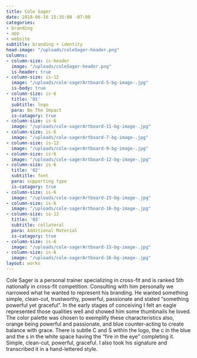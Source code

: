 ```yaml
---
title: Cole Sager
date: 2018-06-16 15:35:00 -07:00
categories:
- branding
- app
- website
subtitle: branding + identity
head-image: "/uploads/coleSager-header.png"
columns:
- column-size: is-header
  image: "/uploads/coleSager-header.png"
  is-header: true
- column-size: is-12
  image: "/uploads/cole-sagerArtboard-5-bg-image-.jpg"
  is-body: true
- column-size: is-6
  title: '01'
  subtitle: logo
  para: Be The Impact
  is-catagory: true
- column-size: is-6
  image: "/uploads/cole-sagerArtboard-11-bg-image-.jpg"
- column-size: is-6
  image: "/uploads/cole-sagerArtboard-7-bg-image-.jpg"
- column-size: is-12
  image: "/uploads/cole-sagerArtboard-9-bg-image-.jpg"
- column-size: is-6
  image: "/uploads/cole-sagerArtboard-12-bg-image-.jpg"
- column-size: is-6
  title: '02'
  subtitle: font
  para: supporting type
  is-catagory: true
- column-size: is-6
  image: "/uploads/cole-sagerArtboard-15-bg-image-.jpg"
- column-size: is-6
  image: "/uploads/cole-sagerArtboard-16-bg-image-.jpg"
- column-size: is-12
  title: '03'
  subtitle: collateral
  para: Additional Material
  is-catagory: true
- column-size: is-6
  image: "/uploads/cole-sagerArtboard-15-bg-image-.jpg"
- column-size: is-6
  image: "/uploads/cole-sagerArtboard-16-bg-image-.jpg"
layout: works
---
```


Cole Sager is a personal trainer specializing in cross-fit and is ranked 5th nationally in cross-fit competition. Consulting with him personally we narrowed what he wanted to represent his branding. He wanted something simple, clean-cut, trustworthy, powerful, passionate and stated “something powerful yet graceful”. In the early stages of conceiving I felt an eagle represented those qualities well and showed him some thumbnails he loved. The color palette was chosen to exemplify these characteristics also, orange being powerful and passionate, and blue counter-acting to create balance with grace. There is subtle C and S within the logo, the c in the blue and the s in the white space having the “fire in the eye” completing it. Simple, clean-cut, powerful, graceful. I also took his signature and transcribed it in a hand-lettered style.